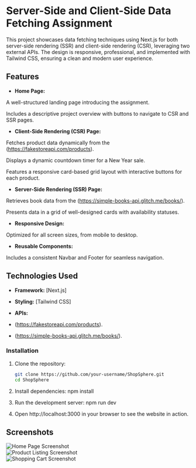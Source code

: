  # Server-Side and Client-Side Data Fetching Assignment

This project showcases data fetching techniques using Next.js for both server-side rendering (SSR) and client-side rendering (CSR), leveraging two external APIs. The design is responsive, professional, and implemented with Tailwind CSS, ensuring a clean and modern user experience.

## Features

- **Home Page:**

A well-structured landing page introducing the assignment.

Includes a descriptive project overview with buttons to navigate to CSR and SSR pages.

- **Client-Side Rendering (CSR) Page:**

Fetches product data dynamically from the (https://fakestoreapi.com/products).

Displays a dynamic countdown timer for a New Year sale.

Features a responsive card-based grid layout with interactive buttons for each product.

- **Server-Side Rendering (SSR) Page:**

Retrieves book data from the (https://simple-books-api.glitch.me/books/).

Presents data in a grid of well-designed cards with availability statuses.

- **Responsive Design:**

Optimized for all screen sizes, from mobile to desktop.

- **Reusable Components:**

Includes a consistent Navbar and Footer for seamless navigation.


## Technologies Used

- **Framework:** [Next.js]

- **Styling:** [Tailwind CSS]

- **APIs:**

-  (https://fakestoreapi.com/products).

- (https://simple-books-api.glitch.me/books/).

### Installation  

1. Clone the repository:  
   ```bash  
   git clone https://github.com/your-username/ShopSphere.git  
   cd ShopSphere  

2. Install dependencies:
  npm install  

3. Run the development server:
   npm run dev  

4. Open http://localhost:3000 in your browser to see the website in action.

##  Screenshots  

![Home Page Screenshot](/public/Home.png)  
![Product Listing Screenshot](/public/Client.png)  
![Shopping Cart Screenshot](/public/Server.png)  